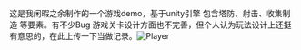 这是我闲暇之余制作的一个游戏demo，基于unity引擎  包含塔防、射击、收集制造
等要素。有不少Bug 游戏关卡设计方面也不完善，但个人认为玩法设计上还挺有意思的，在此上传一下当做记录。![Player](https://user-images.githubusercontent.com/60095889/116814377-3ef54f80-ab8b-11eb-93e2-adbb4ce593c3.PNG)
